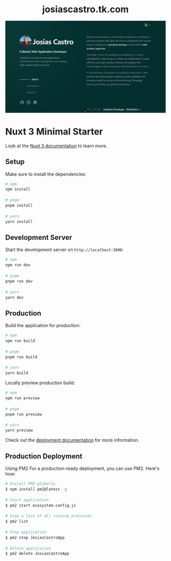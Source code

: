 <h1 align="center">
  josiascastro.tk.com
</h1>
<!-- <p align="center">
  Initial release of <a href="https://josiascastro.tk" target="_blank">josiascastro.tk</a> developed with <a href="https://nuxtjs.org/" target="_blank">NuxtJS</a></a>
</p> -->

![demo](https://raw.githubusercontent.com/iJosiasCastro/portfolio/master/demo/screenshot.png?token=GHSAT0AAAAAACGYHSFQ6YDSYYIGLAHSAGK6ZIA7SSA)

# Nuxt 3 Minimal Starter

Look at the [Nuxt 3 documentation](https://nuxt.com/docs/getting-started/introduction) to learn more.

## Setup

Make sure to install the dependencies:

```bash
# npm
npm install

# pnpm
pnpm install

# yarn
yarn install
```

## Development Server

Start the development server on `http://localhost:3000`:

```bash
# npm
npm run dev

# pnpm
pnpm run dev

# yarn
yarn dev
```

## Production

Build the application for production:

```bash
# npm
npm run build

# pnpm
pnpm run build

# yarn
yarn build
```

Locally preview production build:

```bash
# npm
npm run preview

# pnpm
pnpm run preview

# yarn
yarn preview
```

Check out the [deployment documentation](https://nuxt.com/docs/getting-started/deployment) for more information.

## Production Deployment
Using PM2
For a production-ready deployment, you can use PM2. Here's how:

```bash
# Install PM2 globally
$ npm install pm2@latest -g

# Start application
$ pm2 start ecosystem.config.js

# View a list of all running processes
$ pm2 list

# Stop application
$ pm2 stop JosiasCastroApp

# Delete application
$ pm2 delete JosiasCastroApp
```